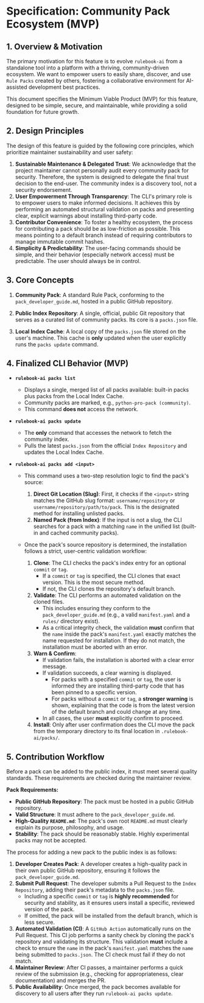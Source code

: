# Specification: Community Pack Ecosystem (MVP)

## 1. Overview & Motivation

The primary motivation for this feature is to evolve `rulebook-ai` from a standalone tool into a platform with a thriving, community-driven ecosystem. We want to empower users to easily share, discover, and use `Rule Packs` created by others, fostering a collaborative environment for AI-assisted development best practices.

This document specifies the Minimum Viable Product (MVP) for this feature, designed to be simple, secure, and maintainable, while providing a solid foundation for future growth.

## 2. Design Principles

The design of this feature is guided by the following core principles, which prioritize maintainer sustainability and user safety:

1.  **Sustainable Maintenance & Delegated Trust**: We acknowledge that the project maintainer cannot personally audit every community pack for security. Therefore, the system is designed to delegate the final trust decision to the end-user. The community index is a discovery tool, not a security endorsement.
2.  **User Empowerment Through Transparency**: The CLI's primary role is to empower users to make informed decisions. It achieves this by performing an automated structural validation on packs and presenting clear, explicit warnings about installing third-party code.
3.  **Contributor Convenience**: To foster a healthy ecosystem, the process for contributing a pack should be as low-friction as possible. This means pointing to a default branch instead of requiring contributors to manage immutable commit hashes.
4.  **Simplicity & Predictability**: The user-facing commands should be simple, and their behavior (especially network access) must be predictable. The user should always be in control.

## 3. Core Concepts

1.  **Community Pack**: A standard Rule Pack, conforming to the `pack_developer_guide.md`, hosted in a public GitHub repository.

2.  **Public Index Repository**: A single, official, public Git repository that serves as a curated list of community packs. Its core is a `packs.json` file.

3.  **Local Index Cache**: A local copy of the `packs.json` file stored on the user's machine. This cache is **only** updated when the user explicitly runs the `packs update` command.

## 4. Finalized CLI Behavior (MVP)

*   **`rulebook-ai packs list`**
    *   Displays a single, merged list of all packs available: built-in packs plus packs from the Local Index Cache.
    *   Community packs are marked, e.g., `python-pro-pack (community)`.
    *   This command **does not** access the network.

*   **`rulebook-ai packs update`**
    *   The **only** command that accesses the network to fetch the community index.
    *   Pulls the latest `packs.json` from the official `Index Repository` and updates the Local Index Cache.

*   **`rulebook-ai packs add <input>`**
    *   This command uses a two-step resolution logic to find the pack's source:
        1.  **Direct Git Location (Slug)**: First, it checks if the `<input>` string matches the GitHub slug format: `username/repository` or `username/repository/path/to/pack`. This is the designated method for installing unlisted packs.
        2.  **Named Pack (from Index)**: If the input is not a slug, the CLI searches for a pack with a matching `name` in the unified list (built-in and cached community packs).

    *   Once the pack's source repository is determined, the installation follows a strict, user-centric validation workflow:
        1.  **Clone**: The CLI checks the pack's index entry for an optional `commit` or `tag`.
            *   If a `commit` or `tag` is specified, the CLI clones that exact version. This is the most secure method.
            *   If not, the CLI clones the repository's default branch.
        2.  **Validate**: The CLI performs an automated validation on the cloned files.
            *   This includes ensuring they conform to the `pack_developer_guide.md` (e.g., a valid `manifest.yaml` and a `rules/` directory exist).
            *   As a critical integrity check, the validation **must** confirm that the `name` inside the pack's `manifest.yaml` exactly matches the name requested for installation. If they do not match, the installation must be aborted with an error.
        3.  **Warn & Confirm**:
            *   If validation fails, the installation is aborted with a clear error message.
            *   If validation succeeds, a clear warning is displayed.
                *   For packs with a specified `commit` or `tag`, the user is informed they are installing third-party code that has been pinned to a specific version.
                *   For packs without a `commit` or `tag`, a **stronger warning** is shown, explaining that the code is from the latest version of the default branch and could change at any time.
            *   In all cases, the user **must** explicitly confirm to proceed.
        4.  **Install**: Only after user confirmation does the CLI move the pack from the temporary directory to its final location in `.rulebook-ai/packs/`.

## 5. Contribution Workflow

Before a pack can be added to the public index, it must meet several quality standards. These requirements are checked during the maintainer review.

**Pack Requirements:**
*   **Public GitHub Repository**: The pack must be hosted in a public GitHub repository.
*   **Valid Structure**: It must adhere to the `pack_developer_guide.md`.
*   **High-Quality `README.md`**: The pack's own root `README.md` must clearly explain its purpose, philosophy, and usage.
*   **Stability**: The pack should be reasonably stable. Highly experimental packs may not be accepted.

The process for adding a new pack to the public index is as follows:

1.  **Developer Creates Pack**: A developer creates a high-quality pack in their own public GitHub repository, ensuring it follows the `pack_developer_guide.md`.
2.  **Submit Pull Request**: The developer submits a Pull Request to the `Index Repository`, adding their pack's metadata to the `packs.json` file.
    *   Including a specific `commit` or `tag` is **highly recommended** for security and stability, as it ensures users install a specific, reviewed version of the pack.
    *   If omitted, the pack will be installed from the default branch, which is less secure.
3.  **Automated Validation (CI)**: A `GitHub Action` automatically runs on the Pull Request. This CI job performs a sanity check by cloning the pack's repository and validating its structure. This validation **must** include a check to ensure the `name` in the pack's `manifest.yaml` matches the `name` being submitted to `packs.json`. The CI check must fail if they do not match.
4.  **Maintainer Review**: After CI passes, a maintainer performs a quick review of the submission (e.g., checking for appropriateness, clear documentation) and merges the PR.
5.  **Public Availability**: Once merged, the pack becomes available for discovery to all users after they run `rulebook-ai packs update`.

